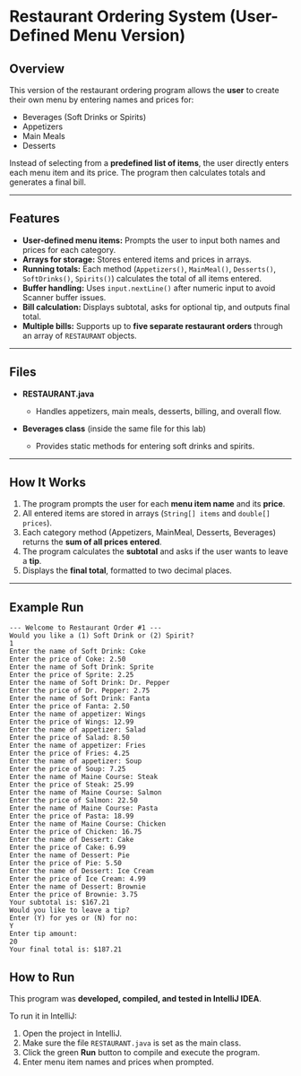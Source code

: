 # Restaurant Ordering System (User-Defined Menu Version)  

## Overview  
This version of the restaurant ordering program allows the **user** to create their own menu by entering names and prices for:  
- Beverages (Soft Drinks or Spirits)  
- Appetizers  
- Main Meals  
- Desserts  

Instead of selecting from a **predefined list of items**, the user directly enters each menu item and its price. The program then calculates totals and generates a final bill.  

---

## Features  
- **User-defined menu items:** Prompts the user to input both names and prices for each category.  
- **Arrays for storage:** Stores entered items and prices in arrays.  
- **Running totals:** Each method (`Appetizers()`, `MainMeal()`, `Desserts()`, `SoftDrinks()`, `Spirits()`) calculates the total of all items entered.  
- **Buffer handling:** Uses `input.nextLine()` after numeric input to avoid Scanner buffer issues.  
- **Bill calculation:** Displays subtotal, asks for optional tip, and outputs final total.  
- **Multiple bills:** Supports up to **five separate restaurant orders** through an array of `RESTAURANT` objects.  

---

## Files  
- **RESTAURANT.java**  
  - Handles appetizers, main meals, desserts, billing, and overall flow.  

- **Beverages class** (inside the same file for this lab)  
  - Provides static methods for entering soft drinks and spirits.  

---

## How It Works  
1. The program prompts the user for each **menu item name** and its **price**.  
2. All entered items are stored in arrays (`String[] items` and `double[] prices`).  
3. Each category method (Appetizers, MainMeal, Desserts, Beverages) returns the **sum of all prices entered**.  
4. The program calculates the **subtotal** and asks if the user wants to leave a **tip**.  
5. Displays the **final total**, formatted to two decimal places.  

---

## Example Run  
```text
--- Welcome to Restaurant Order #1 ---
Would you like a (1) Soft Drink or (2) Spirit?
1
Enter the name of Soft Drink: Coke
Enter the price of Coke: 2.50
Enter the name of Soft Drink: Sprite
Enter the price of Sprite: 2.25
Enter the name of Soft Drink: Dr. Pepper
Enter the price of Dr. Pepper: 2.75
Enter the name of Soft Drink: Fanta
Enter the price of Fanta: 2.50
Enter the name of appetizer: Wings
Enter the price of Wings: 12.99
Enter the name of appetizer: Salad
Enter the price of Salad: 8.50
Enter the name of appetizer: Fries
Enter the price of Fries: 4.25
Enter the name of appetizer: Soup
Enter the price of Soup: 7.25
Enter the name of Maine Course: Steak
Enter the price of Steak: 25.99
Enter the name of Maine Course: Salmon
Enter the price of Salmon: 22.50
Enter the name of Maine Course: Pasta
Enter the price of Pasta: 18.99
Enter the name of Maine Course: Chicken
Enter the price of Chicken: 16.75
Enter the name of Dessert: Cake
Enter the price of Cake: 6.99
Enter the name of Dessert: Pie
Enter the price of Pie: 5.50
Enter the name of Dessert: Ice Cream
Enter the price of Ice Cream: 4.99
Enter the name of Dessert: Brownie
Enter the price of Brownie: 3.75
Your subtotal is: $167.21
Would you like to leave a tip?
Enter (Y) for yes or (N) for no:
Y
Enter tip amount:
20
Your final total is: $187.21
```

## How to Run  
This program was **developed, compiled, and tested in IntelliJ IDEA**.  

To run it in IntelliJ:  
1. Open the project in IntelliJ.  
2. Make sure the file `RESTAURANT.java` is set as the main class.  
3. Click the green **Run** button to compile and execute the program.
4. Enter menu item names and prices when prompted.
